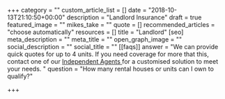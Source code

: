 +++
category = ""
custom_article_list = []
date = "2018-10-13T21:10:50+00:00"
description = "Landlord Insurance"
draft = true
featured_image = ""
mikes_take = ""
quote = []
recommended_articles = "choose automatically"
resources = []
title = "Landlord"
[seo]
meta_description = ""
meta_title = ""
open_graph_image = ""
social_description = ""
social_title = ""
[[faqs]]
answer = "We can provide quick quotes for up to 4 units.  If you need coverage for more that this, contact one of our [Independent Agents ](/contact)for a customised solution to meet your needs. "
question = "How many rental houses or units can I own to qualify?"

+++
